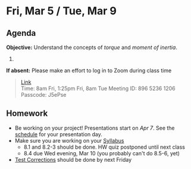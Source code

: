 Fri, Mar 5 / Tue, Mar 9
==================  
  
Agenda  
---------  
**Objective:** Understand the concepts of *torque* and *moment of inertia*.

1. 

**If absent:** Please make an effort to log in to Zoom during class time  
> [Link](https://us02web.zoom.us/j/89652361206?pwd=L3ZYQzBGNitFK0J6K1M4Nk1iM1dYQT09)  
> Time: 8am Fri, 1:25pm Fri, 8am Tue
> Meeting ID: 896 5236 1206  
> Passcode: J5ePse 

Homework   
-------------  
- Be working on your project! Presentations start on *Apr 7*.  See the [schedule][sched] for your presentation day.	
- Make sure you are working on your [Syllabus]
	- 8.1 and 8.2-3 should be done.  HW quiz postponed until next class
	- 8.4 due Wed evening, Mar 10 (you probably can't do 8.5-6, yet)
- [Test Corrections][correct] should be done by next Friday

[sched]: https://avoncsc-my.sharepoint.com/:x:/g/personal/zjrohrbach_avon-schools_org/EVMXHFfIjQJDml8sDSyMeYsBLcV4ZCg-pDrGaicpsu_iBQ?e=RfXTgy
[syllabus]: https://avon.schoology.com/course/2624603229/materials?f=369843178
[correct]: https://avon.schoology.com/assignment/4731439922/info
[wu]: https://avon.schoology.com/page/4736717996
[probs]: https://avon.schoology.com/page/4736900872
<!--stackedit_data:
eyJoaXN0b3J5IjpbLTE2MTM4OTYyODUsNDkxNjEzOTAyLDM4MD
EyNDg4OSwtMzQwNzA2Mjc3LC0xNjE2MDQ1Mjc1LDg3ODMzODYw
NiwtMTQ3ODcxNDA1OSwxNjY2NTkxMTk1LDY1MjgxNTMzMiwzNT
czMTU0NjksMTU2ODA0NjA4MSwtNzUxNjQ3NzQ4LC0xODc2NDIx
Nzg4LC0xODExNTYxNDEwLC03ODYyNzMzNjksLTE5Nzc1ODkxMT
csLTExNjc0MDE5ODEsMTMwOTE5NDA4LDEyNjQ3Mzc4MzcsLTE1
MDM1MDM1OTVdfQ==
-->